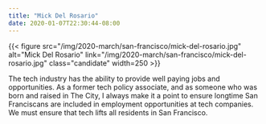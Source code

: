 ```yaml
---
title: "Mick Del Rosario"
date: 2020-01-07T22:30:44-08:00
---
```


{{< figure src="/img/2020-march/san-francisco/mick-del-rosario.jpg"
           alt="Mick Del Rosario"
           link="/img/2020-march/san-francisco/mick-del-rosario.jpg"
           class="candidate"
           width=250
           >}}

The tech industry has the ability to provide well paying jobs and
opportunities. As a former tech policy associate, and as someone who was born
and raised in The City, I always make it a point to ensure longtime San
Franciscans are included in employment opportunities at tech companies. We must
ensure that tech lifts all residents in San Francisco.
